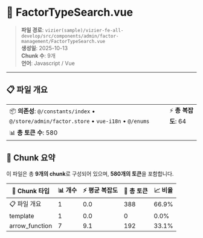 # 📄 FactorTypeSearch.vue

> **파일 경로**: `vizier(sample)/vizier-fe-all-develop/src/components/admin/factor-management/FactorTypeSearch.vue`  
> **생성일**: 2025-10-13  
> **Chunk 수**: 9개  
> **언어**: Javascript / Vue
---


## 📋 파일 개요

| | |
|--|--|
| 📦 **의존성**: `@/constants/index` • `@/store/admin/factor.store` • `vue-i18n` • `@/enums` | ⚡ **총 복잡도**: 64 |
| 📊 **총 토큰 수**: 580 |  |






## 🧩 Chunk 요약

이 파일은 총 **9개의 chunk**로 구성되어 있으며, **580개의 토큰**을 포함합니다.

| 🧩 Chunk 타입 | 📊 개수 | ⚡ 평균 복잡도 | 📝 총 토큰 | 📈 비율 |
|---------------|--------|-------------|----------|--------|
| 📋 파일 개요 | 1 | 0.0 | 388 | 66.9% |
| template | 1 | 0.0 | 0 | 0.0% |
| arrow_function | 7 | 9.1 | 192 | 33.1% |

